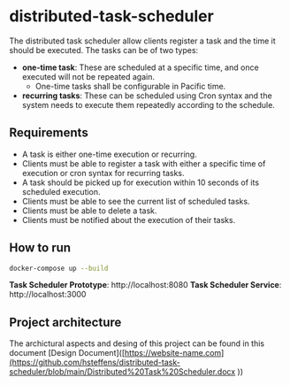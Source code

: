 # distributed-task-scheduler

The distributed task scheduler allow clients register a task and the time it should be executed. The tasks can be of two types:
 - **one-time task**: These are scheduled at a specific time, and once executed will not be repeated again.
    - One-time tasks shall be configurable in Pacific time. 
 - **recurring tasks**: These can be scheduled using Cron syntax and the system needs to execute them repeatedly according to the schedule.

## Requirements

- A task is either one-time execution or recurring.
- Clients must be able to register a task with either a specific time of execution or cron syntax for recurring tasks.
- A task should be picked up for execution within 10 seconds of its scheduled execution.
- Clients must be able to see the current list of scheduled tasks.
- Clients must be able to delete a task.
- Clients must be notified about the execution of their tasks.

## How to run 

```bash
docker-compose up --build
```

**Task Scheduler Prototype**: http://localhost:8080
**Task Scheduler Service**: http://localhost:3000

## Project architecture

The archictural aspects and desing of this project can be found in this document [Design Document]([https://website-name.com](https://github.com/hsteffens/distributed-task-scheduler/blob/main/Distributed%20Task%20Scheduler.docx
))
